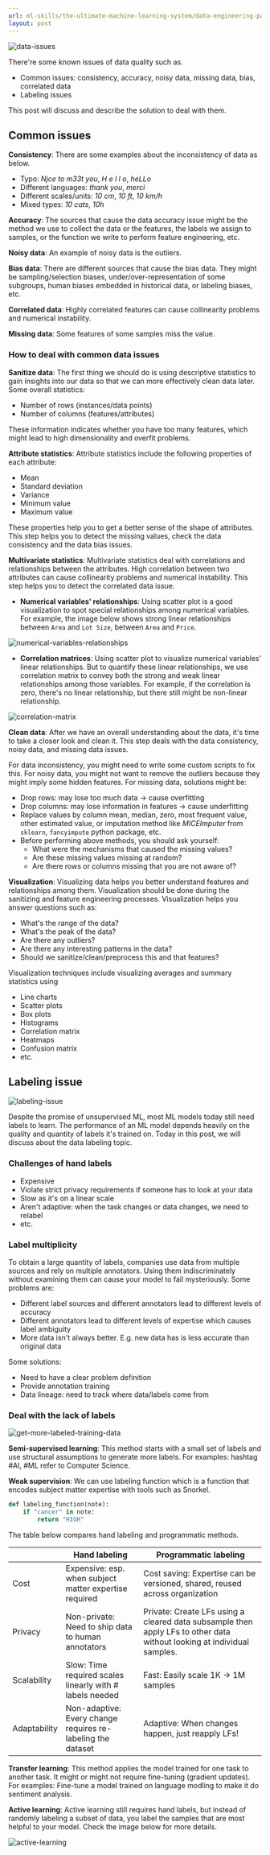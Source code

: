 ```yaml
---
url: ml-skills/the-ultimate-machine-learning-system/data-engineering-part-2-data-issues
layout: post
---
```


![data-issues][data-issues]

There're some known issues of data quality such as.

- Common issues: consistency, accuracy, noisy data, missing data, bias, correlated data
- Labeling issues

This post will discuss and describe the solution to deal with them.

<toc>

## Common issues

**Consistency**: There are some examples about the inconsistency of data as below.

- Typo: _Njce to m33t you_, _H e l l o_, _heLLo_
- Different languages: _thank you_, _merci_
- Different scales/units: _10 cm_, _10 ft_, _10 km/h_
- Mixed types: _10 cats_, _10h_

**Accuracy**: The sources that cause the data accuracy issue might be the method we use to collect the data or the features, the labels we assign to samples, or the function we write to perform feature engineering, etc.

**Noisy data**: An example of noisy data is the outliers.

**Bias data**: There are different sources that cause the bias data. They might be sampling/selection biases, under/over-representation of some subgroups, human biases embedded in historical data, or labeling biases, etc.

**Correlated data**: Highly correlated features can cause collinearity problems and numerical instability.

**Missing data**: Some features of some samples miss the value.

### How to deal with common data issues

**Sanitize data**: The first thing we should do is using descriptive statistics to gain insights into our data so that we can more effectively clean data later. Some overall statistics:

- Number of rows (instances/data points)
- Number of columns (features/attributes)

These information indicates whether you have too many features, which might lead to high dimensionality and overfit problems.

**Attribute statistics**: Attribute statistics include the following properties of each attribute:

- Mean
- Standard deviation
- Variance
- Minimum value
- Maximum value

These properties help you to get a better sense of the shape of attributes. This step helps you to detect the missing values, check the data consistency and the data bias issues.

**Multivariate statistics**: Multivariate statistics deal with correlations and relationships between the attributes. High correlation between two attributes can cause collinearity problems and numerical instability. This step helps you to detect the correlated data issue.

- **Numerical variables' relationships**: Using scatter plot is a good visualization to spot special relationships among numerical variables. For example, the image below shows strong linear relationships between `Area` and `Lot Size`, between `Area` and `Price`.

![numerical-variables-relationships][numerical-variables-relationships]

- **Correlation matrices**: Using scatter plot to visualize numerical variables' linear relationships. But to quantify these linear relationships, we use correlation matrix to convey both the strong and weak linear relationships among those variables. For example, if the correlation is zero, there's no linear relationship, but there still might be non-linear relationship.

![correlation-matrix][correlation-matrix]

**Clean data**: After we have an overall understanding about the data, it's time to take a closer look and clean it. This step deals with the data consistency, noisy data, and missing data issues.

For data inconsistency, you might need to write some custom scripts to fix this. For noisy data, you might not want to remove the outliers because they might imply some hidden features. For missing data, solutions might be:

- Drop rows: may lose too much data -> cause overfitting
- Drop columns: may lose information in features -> cause underfitting
- Replace values by column mean, median, zero, most frequent value, other estimated value, or imputation method like _MICEImputer_ from `sklearn`, `fancyimpute` python package, etc.
- Before performing above methods, you should ask yourself:
  - What were the mechanisms that caused the missing values?
  - Are these missing values missing at random?
  - Are there rows or columns missing that you are not aware of?

**Visualization**: Visualizing data helps you better understand features and relationships among them. Visualization should be done during the sanitizing and feature engineering processes. Visualization helps you answer questions such as:

- What's the range of the data?
- What's the peak of the data?
- Are there any outliers?
- Are there any interesting patterns in the data?
- Should we sanitize/clean/preprocess this and that features?

Visualization techniques include visualizing averages and summary statistics using

- Line charts
- Scatter plots
- Box plots
- Histograms
- Correlation matrix
- Heatmaps
- Confusion matrix
- etc.

## Labeling issue

![labeling-issue][labeling-issue]

Despite the promise of unsupervised ML, most ML models today still need labels to learn. The performance of an ML model depends heavily on the quality and quantity of labels it's trained on. Today in this post, we will discuss about the data labeling topic.

### Challenges of hand labels

- Expensive
- Violate strict privacy requirements if someone has to look at your data
- Slow as it's on a linear scale
- Aren't adaptive: when the task changes or data changes, we need to relabel
- etc.

### Label multiplicity

To obtain a large quantity of labels, companies use data from multiple sources and rely on multiple annotators. Using them indiscriminately without examining them can cause your model to fail mysteriously. Some problems are:

- Different label sources and different annotators lead to different levels of accuracy
- Different annotators lead to different levels of expertise which causes label ambiguity
- More data isn't always better. E.g. new data has is less accurate than original data

Some solutions:

- Need to have a clear problem definition
- Provide annotation training
- Data lineage: need to track where data/labels come from

### Deal with the lack of labels

![get-more-labeled-training-data][get-more-labeled-training-data]

**Semi-supervised learning**: This method starts with a small set of labels and use structural assumptions to generate more labels. For examples: hashtag #AI, #ML refer to Computer Science.

**Weak supervision**: We can use labeling function which is a function that encodes subject matter expertise with tools such as Snorkel.

```python
def labeling_function(note):
    if "cancer" in note:
	    return "HIGH"
```

The table below compares hand labeling and programmatic methods.

|              | Hand labeling                                               | Programmatic labeling                                                                                                  |
| ------------ | ----------------------------------------------------------- | ---------------------------------------------------------------------------------------------------------------------- |
| Cost         | Expensive: esp. when subject matter expertise required      | Cost saving: Expertise can be versioned, shared, reused across organization                                            |
| Privacy      | Non-private: Need to ship data to human annotators          | Private: Create LFs using a cleared data subsample then apply LFs to other data without looking at individual samples. |
| Scalability  | Slow: Time required scales linearly with # labels needed    | Fast: Easily scale 1K -> 1M samples                                                                                    |
| Adaptability | Non-adaptive: Every change requires re-labeling the dataset | Adaptive: When changes happen, just reapply LFs!                                                                       |

**Transfer learning**: This method applies the model trained for one task to another task. It might or might not require fine-tuning (gradient updates). For examples: Fine-tune a model trained on language modling to make it do sentiment analysis.

**Active learning**: Active learning still requires hand labels, but instead of randomly labeling a subset of data, you label the samples that are most helpful to your model. Check the image below for more details.

![active-learning][active-learning]

<!-- MARKDOWN LINKS & IMAGES -->

[data-issues]: /assets/images/ml-skills/the-ultimate-machine-learning-system/data-engineering-part-2-data-issues/data-issues.jpg
[numerical-variables-relationships]: /assets/images/ml-skills/the-ultimate-machine-learning-system/data-engineering-part-2-data-issues/numerical-variables-relationships.png
[correlation-matrix]: /assets/images/ml-skills/the-ultimate-machine-learning-system/data-engineering-part-2-data-issues/correlation-matrix.png
[labeling-issue]: /assets/images/ml-skills/the-ultimate-machine-learning-system/data-engineering-part-2-data-issues/labeling-issue.jpg
[get-more-labeled-training-data]: /assets/images/ml-skills/the-ultimate-machine-learning-system/data-engineering-part-2-data-issues/get-more-labeled-training-data.png
[active-learning]: /assets/images/ml-skills/the-ultimate-machine-learning-system/data-engineering-part-2-data-issues/active-learning.png
